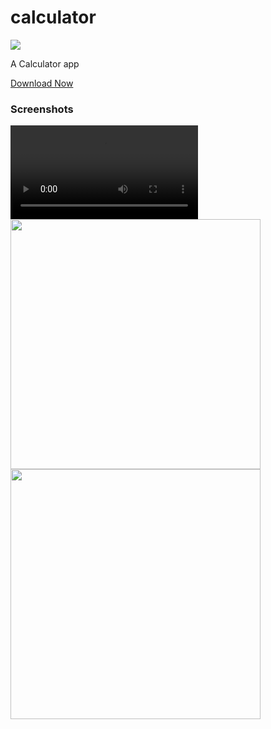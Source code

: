# calculator
![](https://img.shields.io/static/v1?style=for-the-badge&label=POWERED%20BY&message=FLUTTER&color=02569B&logo=FLUTTER)

A Calculator app<br>


[Download Now](https://github.com/tanaysarkar0408/calculator/releases)

### Screenshots

![](https://github.com/tanaysarkar0408/messenger/blob/master/Gif.mp4)
<img src="https://imgur.com/XgvKS9A" width="400"> <img src="https://imgur.com/kRBHgUj" width="400"> <br>
